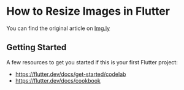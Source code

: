 # How to Resize Images in Flutter

You can find the original article on [Img.ly](https://img.ly/blog/)

## Getting Started

A few resources to get you started if this is your first Flutter project:

- https://flutter.dev/docs/get-started/codelab
- https://flutter.dev/docs/cookbook



